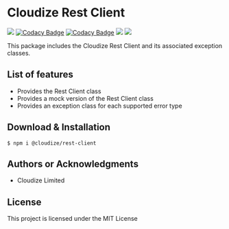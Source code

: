 # Cloudize Rest Client

![](https://img.shields.io/badge/build-passing-brightgreen)
[![Codacy Badge](https://app.codacy.com/project/badge/Grade/2ca31bf2cd554ffd8dab537495ee980b)](https://www.codacy.com/gh/apigames-core/rest-client/dashboard?utm_source=github.com&amp;utm_medium=referral&amp;utm_content=apigames-core/rest-client&amp;utm_campaign=Badge_Grade)
[![Codacy Badge](https://app.codacy.com/project/badge/Coverage/2ca31bf2cd554ffd8dab537495ee980b)](https://www.codacy.com/gh/apigames-core/rest-client/dashboard?utm_source=github.com&utm_medium=referral&utm_content=apigames-core/rest-client&utm_campaign=Badge_Coverage)
![](https://img.shields.io/npm/v/@cloudize/rest-client)
![](https://img.shields.io/badge/license-MIT-blue)

This package includes the Cloudize Rest Client and its associated exception classes.

## List of features

*   Provides the Rest Client class
*   Provides a mock version of the Rest Client class
*   Provides an exception class for each supported error type

## Download & Installation

```shell 
$ npm i @cloudize/rest-client
```

## Authors or Acknowledgments

*   Cloudize Limited

## License

This project is licensed under the MIT License
